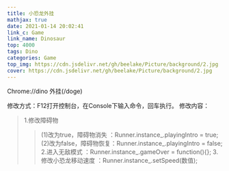 ```yaml
---
title: 小恐龙外挂
mathjax: true
date: 2021-01-14 20:02:41
link_c: Game
link_name: Dinosaur
top: 4000
tags: Dino
categories: Game
top_img: https://cdn.jsdelivr.net/gh/beelake/Picture/background/2.jpg
cover: https://cdn.jsdelivr.net/gh/beelake/Picture/background/2.jpg
---
```


Chrome://dino  外挂(/doge)

<!-- more -->

修改方式：F12打开控制台，在Console下输入命令，回车执行。
修改内容：
>  1.修改障碍物
>  >  (1)改为true，障碍物消失 ：Runner.instance_.playingIntro = true;
>  >  (2)改为false，障碍物恢复：Runner.instance_.playingIntro = false;
>  2.进入无敌模式                ：Runner.instance_.gameOver = function(){};
>  3.修改小恐龙移动速度     ：Runner.instance_.setSpeed(数值);